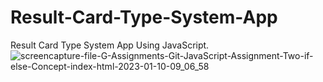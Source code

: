 # Result-Card-Type-System-App
Result Card Type System App Using JavaScript.
![screencapture-file-G-Assignments-Git-JavaScript-Assignment-Two-if-else-Concept-index-html-2023-01-10-09_06_58](https://user-images.githubusercontent.com/108120593/211604893-667fd37e-88ea-4d17-8e69-312c0c9f1882.png)
